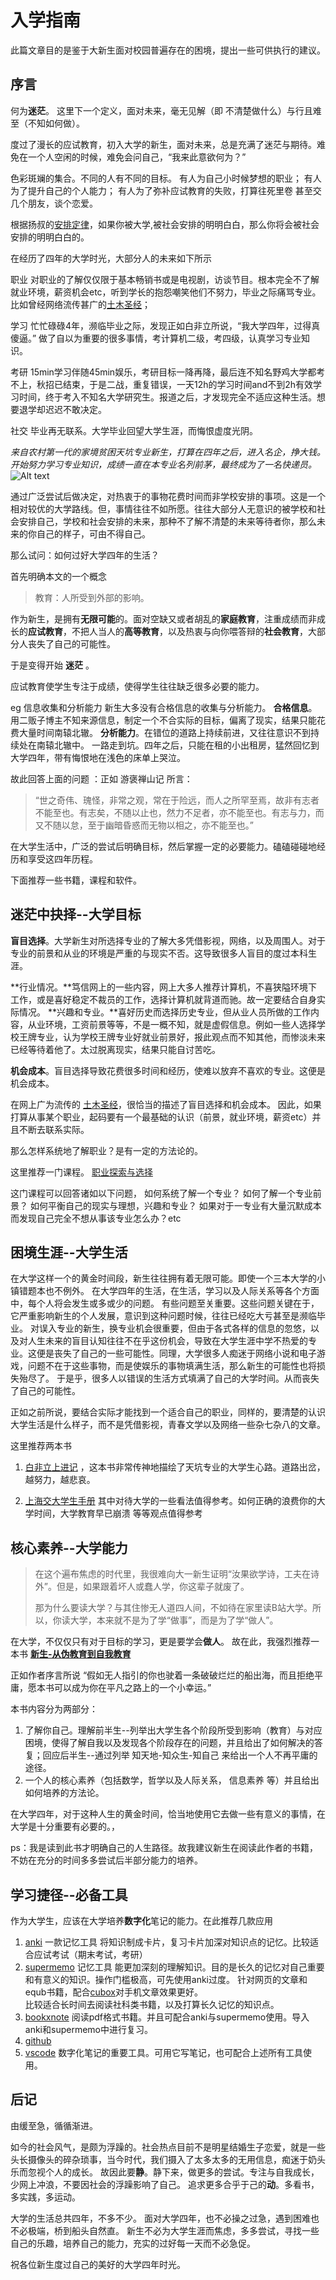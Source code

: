 # 入学指南
此篇文章目的是鉴于大新生面对校园普遍存在的困境，提出一些可供执行的建议。
## 序言

何为**迷茫**。 这里下一个定义，面对未来，毫无见解（即 不清楚做什么）与行且难至（不知如何做）。
  
度过了漫长的应试教育，初入大学的新生，面对未来，总是充满了迷茫与期待。难免在一个人空闲的时候，难免会问自己，“我来此意欲何为？”

色彩斑斓的集合。不同的人有不同的目标。
有人为自己小时候梦想的职业；
有人为了提升自己的个人能力；
有人为了弥补应试教育的失败，打算往死里卷
甚至交几个朋友，谈个恋爱。

根据扬叔的[安排定律](https://zhuanlan.zhihu.com/p/362392710)，如果你被大学,被社会安排的明明白白，那么你将会被社会安排的明明白白的。



在经历了四年的大学时光，大部分人的未来如下所示

  职业   对职业的了解仅仅限于基本畅销书或是电视剧，访谈节目。根本完全不了解就业环境，薪资机会etc，听到学长的抱怨嘲笑他们不努力，毕业之际痛骂专业。比如曾经网络流传甚广的[土木圣经](https://tieba.baidu.com/p/6172715724)；

  学习   忙忙碌碌4年，濒临毕业之际，发现正如白非立所说，“我大学四年，过得真傻逼。” 做了自以为重要的很多事情，考计算机二级，考四级，认真学习专业知识。
  
  考研   15min学习伴随45min娱乐，考研目标一降再降，最后连不知名野鸡大学都考不上，秋招已结束，于是二战，重复错误，一天12h的学习时间and不到2h有效学习时间，终于考入不知名大学研究生。报道之后，才发现完全不适应这种生活。想要退学却迟迟不敢决定。

  社交  毕业再无联系。大学毕业回望大学生涯，而悔恨虚度光阴。

*来自农村第一代的家境贫困天坑专业新生，打算在四年之后，进入名企，挣大钱。开始努力学习专业知识，成绩一直在本专业名列前茅，最终成为了一名快递员。*
![Alt text](1697707786849-1.gif)

通过广泛尝试后做决定，对热衷于的事物花费时间而非学校安排的事项。这是一个相对较优的大学路线。但，事情往往不如所愿。往往大部分人无意识的被学校和社会安排自己，学校和社会安排的未来，那种不了解不清楚的未来等待者你，那么未来的你自己的样子，可由不得自己。

那么试问：如何过好大学四年的生活？

首先明确本文的一个概念
> 教育：人所受到外部的影响。
> 
作为新生，是拥有**无限可能**的。面对空缺又或者胡乱的**家庭教育**，注重成绩而非成长的**应试教育**，不把人当人的**高等教育**，以及热衷与向你喂答辩的**社会教育**，大部分人丧失了自己的可能性。

于是变得开始 **迷茫** 。


应试教育使学生专注于成绩，使得学生往往缺乏很多必要的能力。

eg 信息收集和分析能力  新生大多没有合格信息的收集与分析能力。
**合格信息**。用二贩子博主不知来源信息，制定一个不合实际的目标，偏离了现实，结果只能花费大量时间南辕北辙。
**分析能力**。在错位的道路上持续前进，又往往意识不到持续处在南辕北辙中。
一路走到坑。四年之后，只能在租的小出租房，猛然回忆到大学四年，带有悔恨地在浅色的床单上哭泣。

故此回答上面的问题 ：正如 游褒禅山记 所言：
> “世之奇伟、瑰怪，非常之观，常在于险远，而人之所罕至焉，故非有志者不能至也。有志矣，不随以止也，然力不足者，亦不能至也。有志与力，而又不随以怠，至于幽暗昏惑而无物以相之，亦不能至也。”

在大学生活中，广泛的尝试后明确目标，然后掌握一定的必要能力。磕磕碰碰地经历和享受这四年历程。

下面推荐一些书籍，课程和软件。

## 迷茫中抉择--大学目标

**盲目选择**。大学新生对所选择专业的了解大多凭借影视，网络，以及周围人。对于专业的前景和从业的环境是严重的与现实不否。这导致很多人盲目的度过本科生涯。

  **行业情况。**笃信网上的一些内容，网上大多人推荐计算机，不喜狭隘环境下工作，或是喜好稳定不裁员的工作，选择计算机就背道而驰。故一定要结合自身实际情况。
  **兴趣和专业。**喜好历史而选择历史专业，但从业人员所做的工作内容，从业环境，工资前景等等，不是一概不知，就是虚假信息。例如一些人选择学校王牌专业，认为学校王牌专业好就业前景好，报此观点而不知其他，而惨淡未来已经等待着他了。太过脱离现实，结果只能自讨苦吃。

**机会成本**。盲目选择导致花费很多时间和经历，使难以放弃不喜欢的专业。这便是机会成本。

在网上广为流传的 [土木圣经](https://tieba.baidu.com/p/6172715724)，很恰当的描述了盲目选择和机会成本。
因此，如果打算从事某个职业，起码要有一个最基础的认识（前景，就业环境，薪资etc）并且不断去联系实际。

那么怎样系统地了解职业？是有一定的方法论的。

这里推荐一门课程。
[职业探索与选择](https://next.xuetangx.com/course/THU07111000433/16906166?channel=i.area.related_search)

这门课程可以回答诸如以下问题，
如何系统了解一个专业？
如何了解一个专业前景？
如何平衡自己的现实与理想，兴趣和专业？
如果对于一专业有大量沉默成本而发现自己完全不想从事该专业怎么办？etc

## 困境生涯--大学生活

在大学这样一个的黄金时间段，新生往往拥有着无限可能。即使一个三本大学的小镇错题本也不例外。
在大学四年的生活，在生活，学习以及人际关系等各个方面中，每个人将会发生或多或少的问题。
有些问题至关重要。这些问题关键在于，它严重影响新生的个人发展，意识到这种问题时候，往往已经吃大亏甚至是濒临毕业。
对误入专业的新生，换专业机会很重要，但由于各式各样的信息的忽悠，以及对人生未来的盲目认知往往不在乎这份机会，导致在大学生涯中学不热爱的专业。这便是丧失了自己的一些可能性。同理，大学很多人痴迷于网络小说和电子游戏，问题不在于这些事物，而是使娱乐的事物填满生活，那么新生的可能性也将损失殆尽了。
于是乎，很多人以错误的生活方式填满了自己的大学时间。从而丧失了自己的可能性。

正如之前所说，要结合实际才能找到一个适合自己的职业，同样的，要清楚的认识大学生活是什么样子，而不是凭借影视，青春文学以及网络一些杂七杂八的文章。

这里推荐两本书   
1. [白非立上进记](https://zhuanlan.zhihu.com/p/91072728)  ，这本书非常传神地描绘了天坑专业的大学生心路。道路出岔，越努力，越悲哀。

2. [上海交大学生手册](https://survivesjtu.gitbook.io/survivesjtumanual/li-zhi-pian/huan-ying-lai-dao-shang-hai-jiao-tong-da-xue)  其中对待大学的一些看法值得参考。如何正确的浪费你的大学时间，大学教育早已崩溃 等等观点值得参考

## 核心素养--大学能力

>在这个遍布焦虑的时代里，我很难向大一新生证明“汝果欲学诗，工夫在诗外”。但是，如果跟着坏人或蠢人学，你这辈子就废了。
>
>那为什么要读大学？与其住惨无人道四人间，不如待在家里读B站大学。所以，你读大学，本来就不是为了学“做事”，而是为了学“做人”。

在大学，不仅仅只有对于目标的学习，更是要学会**做人**。
故在此，我强烈推荐一本书 **[新生-从伪教育到自我教育](https://github.com/Anticorianderist/de-vegetable)**

正如作者序言所说 “假如无人指引的你也驶着一条破破烂烂的船出海，而且拒绝平庸，愿本书可以成为你在平凡之路上的一个小幸运。”  

本书内容分为两部分：
1. 了解你自己。理解前半生--列举出大学生各个阶段所受到影响（教育）与对应困境，使得了解自我以及发现各个阶段存在的问题，并且给出了如何解决的答复；回应后半生--通过列举 知天地-知众生-知自己 来给出一个人不再平庸的途径。
2. 一个人的核心素养（包括数学，哲学以及人际关系， 信息素养 等）并且给出如何培养的方法论。

在大学四年，对于这种人生的黄金时间，恰当地使用它去做一些有意义的事情，在大学是十分重要有必要的。，

ps：我是读到此书才明确自己的人生路径。故我建议新生在阅读此作者的书籍，不妨在充分的时间多多尝试后半部分能力的培养。

## 学习捷径--必备工具

作为大学生，应该在大学培养**数字化**笔记的能力。在此推荐几款应用

1. [anki](https://apps.ankiweb.net/) 一款记忆工具  将知识制成卡片，复习卡片加深对知识点的记忆。比较适合应试考试（期末考试，考研）
2. [supermemo](https://zhuanlan.zhihu.com/p/352176551) 记忆工具  能更加深刻的理解知识。目的是长久的记忆对自己重要和有意义的知识。操作门槛极高，可先使用anki过度。
   针对网页的文章和equb书籍，配合[cubox](https://cubox.cc/)对手机文章效果更好。  
   比较适合长时间去阅读社科类书籍，以及打算长久记忆的知识点。
3. [bookxnote](http://www.bookxno)  阅读pdf格式书籍。并且可配合anki与supermemo使用。导入anki和supermemo中进行复习。
4. [github](https://github.com/) 
5. [vscode](https://zhuanlan.zhihu.com/p/366596107)  数字化笔记的重要工具。可用它写笔记，也可配合上述所有工具使用。

     
## 后记

  由缓至急，循循渐进。

  如今的社会风气，是颇为浮躁的。社会热点目前不是明星结婚生子恋爱，就是一些头长摄像头的碎杂琐事，当今时代，我们摄入了太多太多的无用信息，痴迷于奶头乐而忽视个人的成长。
  故因此要**静**。静下来，做更多的尝试。专注与自我成长，少网上冲浪，不要因社会的浮躁影响了自己。
  追求更多合乎于己的**动**。多看书，多实践，多运动。

  大学的生活总共四年，不多不少。
  面对大学四年，也不必操之过急，遇到困难也不必极端，桥到船头自然直。
  新生不必为大学生涯而焦虑，多多尝试，寻找一些自己的乐趣，培养自己的能力，充实的过好每一天而不必急促。
  
  祝各位新生度过自己的美好的大学四年时光。
